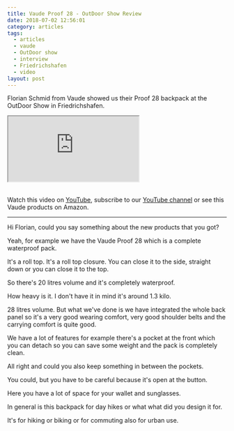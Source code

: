 ```yaml
---
title: Vaude Proof 28 - OutDoor Show Review
date: 2018-07-02 12:56:01
category: articles
tags:
  - articles
  - vaude
  - OutDoor show
  - interview
  - Friedrichshafen
  - video
layout: post
---
```


Florian Schmid from Vaude showed us their Proof 28 backpack at the OutDoor Show in Friedrichshafen.

<div class="embed-responsive embed-responsive-16by9">
    <iframe class="embed-responsive-item" src="https://www.youtube.com/embed/Vs0fARNzj1A"></iframe>
</div>
<br>
<!--more-->

Watch this video on <a href="https://www.youtube.com/watch?v=Vs0fARNzj1A" rel="nofollow">YouTube</a>, subscribe to our <a rel="nofollow" href="https://www.youtube.com/channel/UCnO9Q_m9EaOCrHmmQIBVBNw?sub_confirmation=1">YouTube channel</a> or see this Vaude products on <a hre="https://amzn.to/2lQ6lPM" rel="nofollow">Amazon</a>.

---

Hi Florian, could you say something about the new products that you got?

Yeah, for example we have the Vaude Proof 28 which is a complete waterproof pack.

It's a roll top. It's a roll top closure. You can close it to the side, straight down or you can close it to the top.

So there's 20 litres volume and it's completely waterproof.

How heavy is it. I don't have it in mind it's around 1.3 kilo.

28 litres volume. But what we've done is we have integrated the whole back panel so it's a very good wearing comfort, very
good shoulder belts and the carrying comfort is quite good.

We have a lot of features for example there's a pocket at the front which you can detach so you can save some weight and the pack is completely clean.

All right and could you also keep something in between the pockets.

You could, but you have to be careful because it's open at the button.

Here you have a lot of space for your wallet and sunglasses.

In general is this backpack for day hikes or what what did you design it for.

It's for hiking or biking or for commuting also for urban use.
